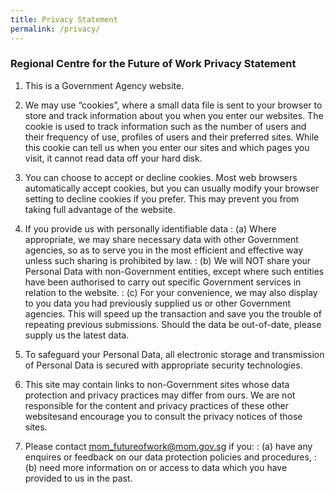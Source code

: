 ```yaml
---
title: Privacy Statement
permalink: /privacy/
---
```


### **Regional Centre for the Future of Work Privacy Statement**

1.	This is a Government Agency website.

2.	We may use “cookies”, where a small data file is sent to your browser to store and track information about you when you enter our websites. The cookie is used to track information such as the number of users and their frequency of use, profiles of users and their preferred sites. While this cookie can tell us when you enter our sites and which pages you visit, it cannot read data off your hard disk.
3.	You can choose to accept or decline cookies. Most web browsers automatically accept cookies, but you can usually modify your browser setting to decline cookies if you prefer. This may prevent you from taking full advantage of the website.
4.	If you provide us with personally identifiable data
: (a) Where appropriate, we may share necessary data with other Government agencies, so as to serve you in the most efficient and effective way unless such sharing is prohibited by law.
: (b) We will NOT share your Personal Data with non-Government entities, except where such entities have been authorised to carry out specific Government services in relation to the website.
: (c) For your convenience, we may also display to you data you had previously supplied us or other Government agencies. This will speed up the transaction and save you the trouble of repeating previous submissions. Should the data be out-of-date, please supply us the latest data.
5.	To safeguard your Personal Data, all electronic storage and transmission of Personal Data is secured with appropriate security technologies.
6.	This site may contain links to non-Government sites whose data protection and privacy practices may differ from ours. We are not responsible for the content and privacy practices of these other websitesand encourage you to consult the privacy notices of those sites.
7. Please contact mom_futureofwork@mom.gov.sg if you:
: (a) have any enquires or feedback on our data protection policies and procedures,
: (b) need more information on or access to data which you have provided to us in the past.

